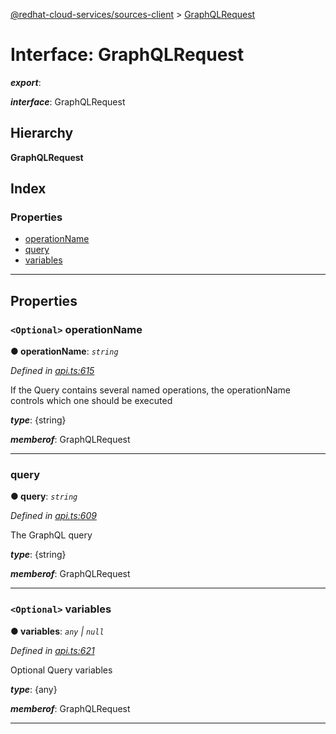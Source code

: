 [@redhat-cloud-services/sources-client](../README.md) > [GraphQLRequest](../interfaces/graphqlrequest.md)

# Interface: GraphQLRequest

*__export__*: 

*__interface__*: GraphQLRequest

## Hierarchy

**GraphQLRequest**

## Index

### Properties

* [operationName](graphqlrequest.md#operationname)
* [query](graphqlrequest.md#query)
* [variables](graphqlrequest.md#variables)

---

## Properties

<a id="operationname"></a>

### `<Optional>` operationName

**● operationName**: *`string`*

*Defined in [api.ts:615](https://github.com/RedHatInsights/javascript-clients/blob/master/packages/sources/api.ts#L615)*

If the Query contains several named operations, the operationName controls which one should be executed

*__type__*: {string}

*__memberof__*: GraphQLRequest

___
<a id="query"></a>

###  query

**● query**: *`string`*

*Defined in [api.ts:609](https://github.com/RedHatInsights/javascript-clients/blob/master/packages/sources/api.ts#L609)*

The GraphQL query

*__type__*: {string}

*__memberof__*: GraphQLRequest

___
<a id="variables"></a>

### `<Optional>` variables

**● variables**: *`any` \| `null`*

*Defined in [api.ts:621](https://github.com/RedHatInsights/javascript-clients/blob/master/packages/sources/api.ts#L621)*

Optional Query variables

*__type__*: {any}

*__memberof__*: GraphQLRequest

___

